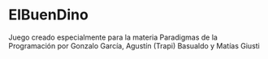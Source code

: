 # ElBuenDino
Juego creado especialmente para la materia Paradigmas de la Programación por Gonzalo García, Agustín (Trapi) Basualdo y Matías Giusti
